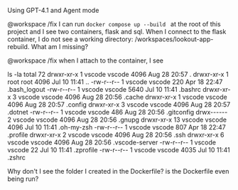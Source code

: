 Using GPT-4.1 and Agent mode

@workspace /fix  I can run `docker compose up --build ` at the root of this project and I see two containers, flask and sql. When I connect to the flask container, I do not see a working directory:  /workspaces/lookout-app-rebuild. What am I missing?

@workspace /fix  when I attach to the container, I see

ls -la
total 72
drwxr-xr-x  1 vscode vscode 4096 Aug 28 20:57 .
drwxr-xr-x  1 root   root   4096 Jul 10 11:41 ..
-rw-r--r--  1 vscode vscode  220 Apr 18 22:47 .bash_logout
-rw-r--r--  1 vscode vscode 5640 Jul 10 11:41 .bashrc
drwxr-xr-x  3 vscode vscode 4096 Aug 28 20:56 .cache
drwxr-xr-x  1 vscode vscode 4096 Aug 28 20:57 .config
drwxr-xr-x  3 vscode vscode 4096 Aug 28 20:57 .dotnet
-rw-r--r--  1 vscode vscode  486 Aug 28 20:56 .gitconfig
drwx------  2 vscode vscode 4096 Aug 28 20:56 .gnupg
drwxr-xr-x 13 vscode vscode 4096 Jul 10 11:41 .oh-my-zsh
-rw-r--r--  1 vscode vscode  807 Apr 18 22:47 .profile
drwxr-xr-x  2 vscode vscode 4096 Aug 28 20:56 .ssh
drwxr-xr-x  6 vscode vscode 4096 Aug 28 20:56 .vscode-server
-rw-r--r--  1 vscode vscode   22 Jul 10 11:41 .zprofile
-rw-r--r--  1 vscode vscode 4035 Jul 10 11:41 .zshrc

Why don't I see the folder I created in the Dockerfile? is the Dockerfile even being run?